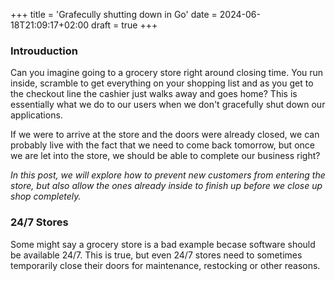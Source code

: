+++
title = 'Grafecully shutting down in Go'
date = 2024-06-18T21:09:17+02:00
draft = true
+++
### Introuduction
Can you imagine going to a grocery store right around closing time. You run inside, scramble to get everything on your shopping list and as you get to the checkout line the cashier just walks away and goes home? This is essentially what we do to our users when we don't gracefully shut down our applications. 

If we were to arrive at the store and the doors were already closed, we can probably live with the fact that we need to come back tomorrow, but once we are let into the store, we should be able to complete our business right?

*In this post, we will explore how to prevent new customers from entering the store, but also allow the ones already inside to finish up before we close up shop completely.*

### 24/7 Stores
Some might say a grocery store is a bad example becase software should be available 24/7. This is true, but even 24/7 stores need to sometimes temporarily close their doors for maintenance, restocking or other reasons.

